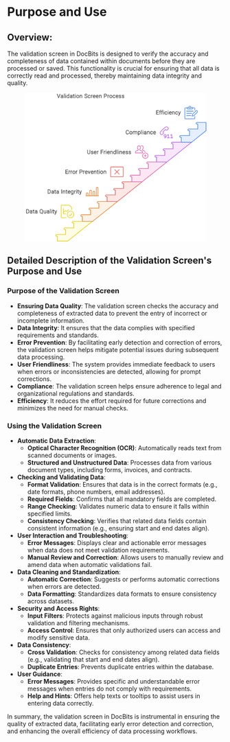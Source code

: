 # Purpose and Use

## Overview:

The validation screen in DocBits is designed to verify the accuracy and completeness of data contained within documents before they are processed or saved. This functionality is crucial for ensuring that all data is correctly read and processed, thereby maintaining data integrity and quality.

<figure><img src="../.gitbook/assets/napkin-selection (1).svg" alt=""><figcaption></figcaption></figure>

## Detailed Description of the Validation Screen's Purpose and Use

### Purpose of the Validation Screen

* **Ensuring Data Quality**: The validation screen checks the accuracy and completeness of extracted data to prevent the entry of incorrect or incomplete information.
* **Data Integrity**: It ensures that the data complies with specified requirements and standards.
* **Error Prevention**: By facilitating early detection and correction of errors, the validation screen helps mitigate potential issues during subsequent data processing.
* **User Friendliness**: The system provides immediate feedback to users when errors or inconsistencies are detected, allowing for prompt corrections.
* **Compliance**: The validation screen helps ensure adherence to legal and organizational regulations and standards.
* **Efficiency**: It reduces the effort required for future corrections and minimizes the need for manual checks.

### Using the Validation Screen

* **Automatic Data Extraction**:
  * **Optical Character Recognition (OCR)**: Automatically reads text from scanned documents or images.
  * **Structured and Unstructured Data**: Processes data from various document types, including forms, invoices, and contracts.
* **Checking and Validating Data**:
  * **Format Validation**: Ensures that data is in the correct formats (e.g., date formats, phone numbers, email addresses).
  * **Required Fields**: Confirms that all mandatory fields are completed.
  * **Range Checking**: Validates numeric data to ensure it falls within specified limits.
  * **Consistency Checking**: Verifies that related data fields contain consistent information (e.g., ensuring start and end dates align).
* **User Interaction and Troubleshooting**:
  * **Error Messages**: Displays clear and actionable error messages when data does not meet validation requirements.
  * **Manual Review and Correction**: Allows users to manually review and amend data when automatic validations fail.
* **Data Cleaning and Standardization**:
  * **Automatic Correction**: Suggests or performs automatic corrections when errors are detected.
  * **Data Formatting**: Standardizes data formats to ensure consistency across datasets.
* **Security and Access Rights**:
  * **Input Filters**: Protects against malicious inputs through robust validation and filtering mechanisms.
  * **Access Control**: Ensures that only authorized users can access and modify sensitive data.
* **Data Consistency**:
  * **Cross Validation**: Checks for consistency among related data fields (e.g., validating that start and end dates align).
  * **Duplicate Entries**: Prevents duplicate entries within the database.
* **User Guidance**:
  * **Error Messages**: Provides specific and understandable error messages when entries do not comply with requirements.
  * **Help and Hints**: Offers help texts or tooltips to assist users in entering data correctly.

In summary, the validation screen in DocBits is instrumental in ensuring the quality of extracted data, facilitating early error detection and correction, and enhancing the overall efficiency of data processing workflows.
